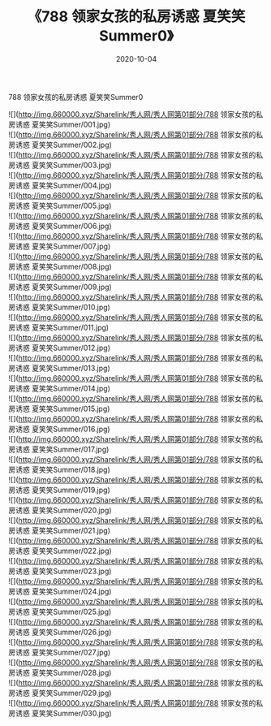 ﻿---
layout: post
title:  《788 领家女孩的私房诱惑 夏笑笑Summer0》
date:   2020-10-04
img: http://img.660000.xyz/Sharelink/秀人网/秀人网第01部分/788 领家女孩的私房诱惑 夏笑笑Summer0/000.jpg
categories: [美女, 清纯, 唯美]
---

788 领家女孩的私房诱惑 夏笑笑Summer0

  ![](http://img.660000.xyz/Sharelink/秀人网/秀人网第01部分/788 领家女孩的私房诱惑 夏笑笑Summer/001.jpg) <br> ![](http://img.660000.xyz/Sharelink/秀人网/秀人网第01部分/788 领家女孩的私房诱惑 夏笑笑Summer/002.jpg) <br> ![](http://img.660000.xyz/Sharelink/秀人网/秀人网第01部分/788 领家女孩的私房诱惑 夏笑笑Summer/003.jpg) <br> ![](http://img.660000.xyz/Sharelink/秀人网/秀人网第01部分/788 领家女孩的私房诱惑 夏笑笑Summer/004.jpg) <br> ![](http://img.660000.xyz/Sharelink/秀人网/秀人网第01部分/788 领家女孩的私房诱惑 夏笑笑Summer/005.jpg) <br> ![](http://img.660000.xyz/Sharelink/秀人网/秀人网第01部分/788 领家女孩的私房诱惑 夏笑笑Summer/006.jpg) <br> ![](http://img.660000.xyz/Sharelink/秀人网/秀人网第01部分/788 领家女孩的私房诱惑 夏笑笑Summer/007.jpg) <br> ![](http://img.660000.xyz/Sharelink/秀人网/秀人网第01部分/788 领家女孩的私房诱惑 夏笑笑Summer/008.jpg) <br> ![](http://img.660000.xyz/Sharelink/秀人网/秀人网第01部分/788 领家女孩的私房诱惑 夏笑笑Summer/009.jpg) <br> ![](http://img.660000.xyz/Sharelink/秀人网/秀人网第01部分/788 领家女孩的私房诱惑 夏笑笑Summer/010.jpg) <br> ![](http://img.660000.xyz/Sharelink/秀人网/秀人网第01部分/788 领家女孩的私房诱惑 夏笑笑Summer/011.jpg) <br> ![](http://img.660000.xyz/Sharelink/秀人网/秀人网第01部分/788 领家女孩的私房诱惑 夏笑笑Summer/012.jpg) <br> ![](http://img.660000.xyz/Sharelink/秀人网/秀人网第01部分/788 领家女孩的私房诱惑 夏笑笑Summer/013.jpg) <br> ![](http://img.660000.xyz/Sharelink/秀人网/秀人网第01部分/788 领家女孩的私房诱惑 夏笑笑Summer/014.jpg) <br> ![](http://img.660000.xyz/Sharelink/秀人网/秀人网第01部分/788 领家女孩的私房诱惑 夏笑笑Summer/015.jpg) <br> ![](http://img.660000.xyz/Sharelink/秀人网/秀人网第01部分/788 领家女孩的私房诱惑 夏笑笑Summer/016.jpg) <br> ![](http://img.660000.xyz/Sharelink/秀人网/秀人网第01部分/788 领家女孩的私房诱惑 夏笑笑Summer/017.jpg) <br> ![](http://img.660000.xyz/Sharelink/秀人网/秀人网第01部分/788 领家女孩的私房诱惑 夏笑笑Summer/018.jpg) <br> ![](http://img.660000.xyz/Sharelink/秀人网/秀人网第01部分/788 领家女孩的私房诱惑 夏笑笑Summer/019.jpg) <br> ![](http://img.660000.xyz/Sharelink/秀人网/秀人网第01部分/788 领家女孩的私房诱惑 夏笑笑Summer/020.jpg) <br> ![](http://img.660000.xyz/Sharelink/秀人网/秀人网第01部分/788 领家女孩的私房诱惑 夏笑笑Summer/021.jpg) <br> ![](http://img.660000.xyz/Sharelink/秀人网/秀人网第01部分/788 领家女孩的私房诱惑 夏笑笑Summer/022.jpg) <br> ![](http://img.660000.xyz/Sharelink/秀人网/秀人网第01部分/788 领家女孩的私房诱惑 夏笑笑Summer/023.jpg) <br> ![](http://img.660000.xyz/Sharelink/秀人网/秀人网第01部分/788 领家女孩的私房诱惑 夏笑笑Summer/024.jpg) <br> ![](http://img.660000.xyz/Sharelink/秀人网/秀人网第01部分/788 领家女孩的私房诱惑 夏笑笑Summer/025.jpg) <br> ![](http://img.660000.xyz/Sharelink/秀人网/秀人网第01部分/788 领家女孩的私房诱惑 夏笑笑Summer/026.jpg) <br> ![](http://img.660000.xyz/Sharelink/秀人网/秀人网第01部分/788 领家女孩的私房诱惑 夏笑笑Summer/027.jpg) <br> ![](http://img.660000.xyz/Sharelink/秀人网/秀人网第01部分/788 领家女孩的私房诱惑 夏笑笑Summer/028.jpg) <br> ![](http://img.660000.xyz/Sharelink/秀人网/秀人网第01部分/788 领家女孩的私房诱惑 夏笑笑Summer/029.jpg) <br> ![](http://img.660000.xyz/Sharelink/秀人网/秀人网第01部分/788 领家女孩的私房诱惑 夏笑笑Summer/030.jpg) <br>